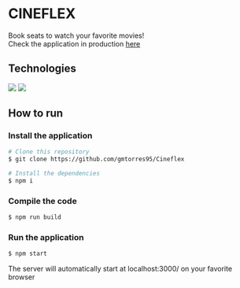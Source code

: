 # CINEFLEX

Book seats to watch your favorite movies!\
Check the application in production [here](http://cineflex-vert.vercel.app)

## Technologies

<div styles="display: flex">
  <img src="https://img.shields.io/badge/JavaScript-F7DF1E?style=for-the-badge&logo=javascript&logoColor=black" />
  <img src="https://img.shields.io/badge/React-20232A?style=for-the-badge&logo=react&logoColor=61DAFB" />
</div>

## How to run

### Install the application

```bash
# Clone this repository
$ git clone https://github.com/gmtorres95/Cineflex

# Install the dependencies
$ npm i
```

### Compile the code

```bash
$ npm run build
```

### Run the application

```bash
$ npm start
```

The server will automatically start at localhost:3000/ on your favorite browser
